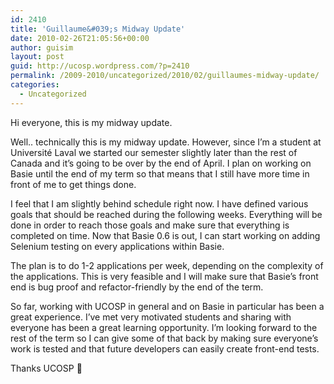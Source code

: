 ```yaml
---
id: 2410
title: 'Guillaume&#039;s Midway Update'
date: 2010-02-26T21:05:56+00:00
author: guisim
layout: post
guid: http://ucosp.wordpress.com/?p=2410
permalink: /2009-2010/uncategorized/2010/02/guillaumes-midway-update/
categories:
  - Uncategorized
---
```

<div>
  <p>
    Hi everyone, this is my midway update.
  </p>
  
  <p>
    Well.. technically this is my midway update. However, since I&#8217;m a student at Université Laval we started our semester slightly later than the rest of Canada and it&#8217;s going to be over by the end of April. I plan on working on Basie until the end of my term so that means that I still have more time in front of me to get things done.
  </p>
  
  <p>
    I feel that I am slightly behind schedule right now. I have defined various goals that should be reached during the following weeks. Everything will be done in order to reach those goals and make sure that everything is completed on time. Now that Basie 0.6 is out, I can start working on adding Selenium testing on every applications within Basie.
  </p>
  
  <p>
    The plan is to do 1-2 applications per week, depending on the complexity of the applications. This is very feasible and I will make sure that Basie&#8217;s front end is bug proof and refactor-friendly by the end of the term.
  </p>
  
  <p>
    So far, working with UCOSP in general and on Basie in particular has been a great experience. I&#8217;ve met very motivated students and sharing with everyone has been a great learning opportunity. I&#8217;m looking forward to the rest of the term so I can give some of that back by making sure everyone&#8217;s work is tested and that future developers can easily create front-end tests.
  </p>
  
  <p>
    Thanks UCOSP 🙂
  </p>
</div>